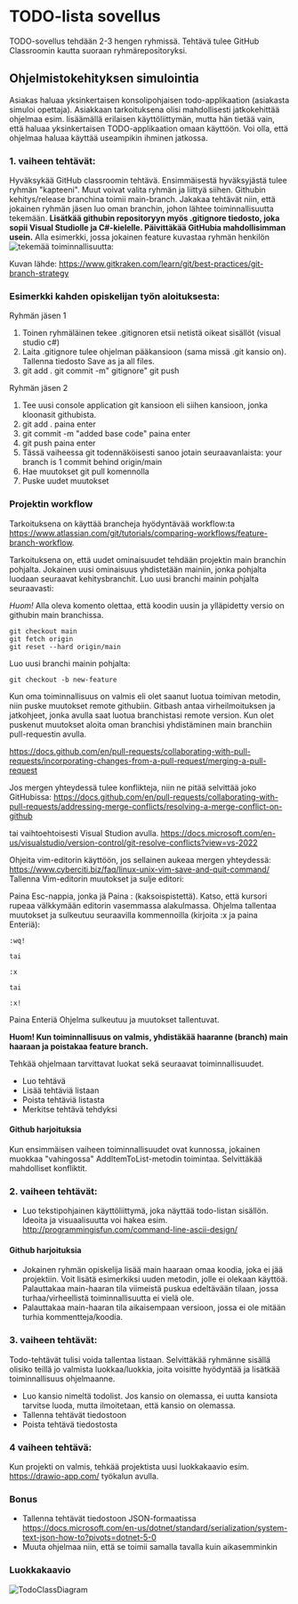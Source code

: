 # TODO-lista sovellus

TODO-sovellus tehdään 2-3 hengen ryhmissä. Tehtävä tulee GitHub Classroomin kautta suoraan ryhmärepositoryksi.

## Ohjelmistokehityksen simulointia
Asiakas haluaa yksinkertaisen konsolipohjaisen todo-applikaation (asiakasta simuloi opettaja). Asiakkaan tarkoituksena olisi mahdollisesti jatkokehittää ohjelmaa esim. lisäämällä erilaisen käyttöliittymän, mutta hän tietää vain, että haluaa yksinkertaisen TODO-applikaation omaan käyttöön. Voi olla, että ohjelmaa haluaa käyttää useampikin ihminen jatkossa.

 ### 1. vaiheen tehtävät:

Hyväksykää GitHub classroomin tehtävä. Ensimmäisestä hyväksyjästä tulee ryhmän "kapteeni". Muut voivat valita ryhmän ja liittyä siihen. Githubin kehitys/release branchina toimii main-branch. Jakakaa tehtävät niin, että jokainen ryhmän jäsen luo oman branchin, johon lähtee toiminnallisuutta tekemään. **Lisätkää githubin repositoryyn myös .gitignore tiedosto, joka sopii Visual Studiolle ja C#-kielelle. Päivittäkää GitHubia mahdollisimman usein.**
Alla esimerkki, jossa jokainen feature kuvastaa ryhmän henkilön tekemää toiminnallisuutta:
<img style="float: left;" src="https://user-images.githubusercontent.com/33627661/158330612-1938f11b-7d76-4bf7-a01b-c69956e87e89.PNG">

Kuvan lähde: https://www.gitkraken.com/learn/git/best-practices/git-branch-strategy

### Esimerkki kahden opiskelijan työn aloituksesta:

Ryhmän jäsen 1

1. Toinen ryhmäläinen tekee .gitignoren etsii netistä oikeat sisällöt (visual studio c#)
2. Laita .gitignore tulee ohjelman pääkansioon (sama missä .git kansio on). Tallenna tiedosto Save as ja all files.
3. git add . git commit -m" gitignore" git push


Ryhmän jäsen 2

1. Tee uusi console application git kansioon eli siihen kansioon, jonka kloonasit githubista.
2. git add . paina enter
3. git commit -m "added base code" paina enter
4. git push paina enter
5. Tässä vaiheessa git todennäköisesti sanoo jotain seuraavanlaista: your branch is 1 commit behind origin/main
6. Hae muutokset git pull komennolla
7. Puske uudet muutokset

### Projektin workflow

Tarkoituksena on käyttää brancheja hyödyntävää workflow:ta https://www.atlassian.com/git/tutorials/comparing-workflows/feature-branch-workflow.

Tarkoituksena on, että uudet ominaisuudet tehdään projektin main branchin pohjalta. Jokainen uusi ominaisuus yhdistetään mainiin, jonka pohjalta luodaan seuraavat kehitysbranchit. Luo uusi branchi mainin pohjalta seuraavasti: 

*Huom!* Alla oleva komento olettaa, että koodin uusin ja ylläpidetty versio on githubin main branchissa.
```
git checkout main
git fetch origin 
git reset --hard origin/main
```

Luo uusi branchi mainin pohjalta:

```
git checkout -b new-feature
```

Kun oma toiminnallisuus on valmis eli olet saanut luotua toimivan metodin, niin puske muutokset remote githubiin. Gitbash antaa virheilmoituksen ja jatkohjeet, jonka avulla saat luotua branchistasi remote version. Kun olet puskenut muutokset aloita oman branchisi yhdistäminen main branchiin pull-requestin avulla.

https://docs.github.com/en/pull-requests/collaborating-with-pull-requests/incorporating-changes-from-a-pull-request/merging-a-pull-request

Jos mergen yhteydessä tulee konflikteja, niin ne pitää selvittää joko GitHubissa:
https://docs.github.com/en/pull-requests/collaborating-with-pull-requests/addressing-merge-conflicts/resolving-a-merge-conflict-on-github

tai vaihtoehtoisesti Visual Studion avulla.
https://docs.microsoft.com/en-us/visualstudio/version-control/git-resolve-conflicts?view=vs-2022


Ohjeita vim-editorin käyttöön, jos sellainen aukeaa mergen yhteydessä: https://www.cyberciti.biz/faq/linux-unix-vim-save-and-quit-command/
Tallenna Vim-editorin muutokset ja sulje editori:

Paina Esc-nappia, jonka jä
Paina : (kaksoispistettä). Katso, että kursori rupeaa välkkymään editorin vasemmassa alakulmassa.
Ohjelma tallentaa muutokset ja sulkeutuu seuraavilla kommennoilla (kirjoita :x ja paina Enteriä):
```nano
:wq!

tai

:x

tai

:x!
```
Paina Enteriä
Ohjelma sulkeutuu ja muutokset tallentuvat.



**Huom! Kun toiminnallisuus on valmis, yhdistäkää haaranne (branch) main haaraan ja poistakaa feature branch.**

Tehkää ohjelmaan tarvittavat luokat sekä seuraavat toiminnallisuudet.
   + Luo tehtävä
   + Lisää tehtäviä listaan
   + Poista tehtäviä listasta
   + Merkitse tehtävä tehdyksi

#### Github harjoituksia
 Kun ensimmäisen vaiheen toiminnallisuudet ovat kunnossa, jokainen muokkaa "vahingossa" AddItemToList-metodin toimintaa. Selvittäkää mahdolliset konfliktit.
 
     
 ###  2. vaiheen tehtävät:
   + Luo tekstipohjainen käyttöliittymä, joka näyttää todo-listan sisällön. Ideoita ja visuaalisuutta voi hakea esim. http://programmingisfun.com/command-line-ascii-design/

#### Github harjoituksia
  + Jokainen ryhmän opiskelija lisää main haaraan omaa koodia, joka ei jää projektiin. Voit lisätä esimerkiksi uuden metodin, jolle ei olekaan käyttöä. Palauttakaa main-haaran tila viimeistä puskua edeltävään tilaan, jossa turhaa/virheellistä toiminnallisuutta ei vielä ole.
  + Palauttakaa main-haaran tila aikaisempaan versioon, jossa ei ole mitään turhia kommentteja/koodia.

 ###  3. vaiheen tehtävät:
 Todo-tehtävät tulisi voida tallentaa listaan. Selvittäkää ryhmänne sisällä olisiko teillä jo valmista luokkaa/luokkia, joita voisitte hyödyntää ja lisätkää toiminnallisuus ohjelmaanne.
  + Luo kansio nimeltä todolist. Jos kansio on olemassa, ei uutta kansiota tarvitse luoda, mutta ilmoitetaan, että kansio on olemassa.
  + Tallenna tehtävät tiedostoon 
  + Poista tehtävä tiedostosta
 
 ### 4 vaiheen tehtävä:
 Kun projekti on valmis, tehkää projektista uusi luokkakaavio esim. https://drawio-app.com/ työkalun avulla.
 
 ### Bonus
   + Tallenna tehtävät tiedostoon JSON-formaatissa https://docs.microsoft.com/en-us/dotnet/standard/serialization/system-text-json-how-to?pivots=dotnet-5-0
   + Muuta ohjelmaa niin, että se toimii samalla tavalla kuin aikasemminkin
   
  ### Luokkakaavio
  ![TodoClassDiagram](https://user-images.githubusercontent.com/33627661/157511965-1f913690-253b-4a55-a9fd-1f8c6d28500f.PNG)
